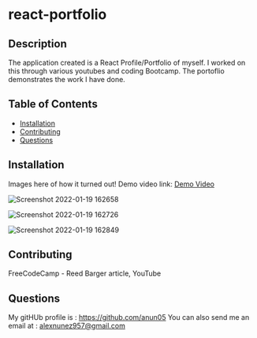 # react-portfolio


  ## Description
  The application created is a React Profile/Portfolio of myself. I worked on this through various youtubes and coding Bootcamp. The portoflio demonstrates the work I have done.


  ## Table of Contents
  * [Installation](#installation)
  * [Contributing](#Contributing)
  * [Questions](#Questions)

  ## Installation
  Images here of how it turned out! Demo video link: [Demo Video](https://watch.screencastify.com/v/v6PAeWv8hxGaOPgZQZDl)
  
  ![Screenshot 2022-01-19 162658](https://user-images.githubusercontent.com/88000788/150241500-5137e5ca-749a-4537-afe2-1941701dddf3.png)
  
  
  ![Screenshot 2022-01-19 162726](https://user-images.githubusercontent.com/88000788/150241693-1520abfb-5a47-4af5-a73d-28de9958a78a.png)



![Screenshot 2022-01-19 162849](https://user-images.githubusercontent.com/88000788/150241705-5bcec4e1-35bc-432f-94ec-51ffb31fa6e7.png)



  ## Contributing
  FreeCodeCamp - Reed Barger article, YouTube


  ## Questions
  My gitHUb profile is : https://github.com/anun05
  You can also send me an email at : alexnunez957@gmail.com
